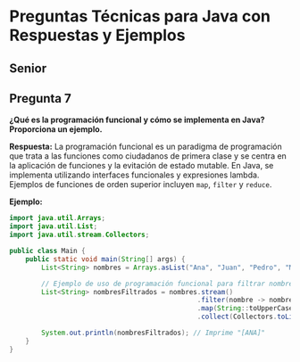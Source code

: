 # Preguntas Técnicas para Java con Respuestas y Ejemplos

##  Senior

## Pregunta 7
**¿Qué es la programación funcional y cómo se implementa en Java? Proporciona un ejemplo.**

**Respuesta:**
La programación funcional es un paradigma de programación que trata a las funciones como ciudadanos de primera clase y se centra en la aplicación de funciones y la evitación de estado mutable. En Java, se implementa utilizando interfaces funcionales y expresiones lambda. Ejemplos de funciones de orden superior incluyen `map`, `filter` y `reduce`.

**Ejemplo:**
```java
import java.util.Arrays;
import java.util.List;
import java.util.stream.Collectors;

public class Main {
    public static void main(String[] args) {
        List<String> nombres = Arrays.asList("Ana", "Juan", "Pedro", "Maria");

        // Ejemplo de uso de programación funcional para filtrar nombres que comienzan con "A" y convertirlos a mayúsculas
        List<String> nombresFiltrados = nombres.stream()
                                               .filter(nombre -> nombre.startsWith("A"))
                                               .map(String::toUpperCase)
                                               .collect(Collectors.toList());

        System.out.println(nombresFiltrados); // Imprime "[ANA]"
    }
}